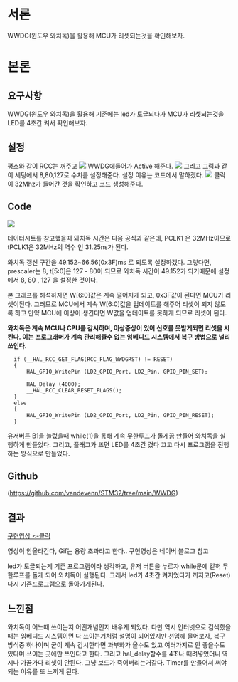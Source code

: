 # 서론
WWDG(윈도우 와치독)을 활용해 MCU가 리셋되는것을 확인해보자.
# 본론
## 요구사항
WWDG(윈도우 와치독)을 활용해 기존에는 led가 토글되다가 MCU가 리셋되는것을 LED를 4초간 켜서 확인해보자.
## 설정
평소와 같이 RCC는 꺼주고
![](https://velog.velcdn.com/images/bburi406/post/27c05ba8-2eb3-465e-a804-74db437133f5/image.png)
WWDG에들어가 Active 해준다.
![](https://velog.velcdn.com/images/bburi406/post/61633f27-ac6e-4c20-a68c-64d94957bd1c/image.png)
그리고 그림과 같이 세팅에서 8,80,127로 수치를 설정해준다. 설정 이유는 코드에서 말하겠다.
![](https://velog.velcdn.com/images/bburi406/post/3c8ff6d1-39bd-4907-94e5-bb30b859ff5d/image.png)
클락이 32Mhz가 들어간 것을 확인하고 코드 생성해준다.
## Code
![](https://velog.velcdn.com/images/bburi406/post/b4762105-51bc-4617-9e96-4b966fa31d21/image.png)

데이터시트를 참고했을때 와치독 시간은 다음 공식과 같은데,
PCLK1 은 32MHz이므로 tPCLK1은 32MHz의 역수 인 31.25ns가 된다.

와치독 갱신 구간을 49.152~66.56(0x3F)ms 로 되도록 설정하겠다. 
그렇다면, prescaler는 8, t[5:0]은 127 - 80이 되므로 와치독 시간이 49.152가 되기때문에 설정에서 8, 80 , 127 을 설정한 것이다.

본 그래프를 해석하자면 W[6:0]값은 계속 떨어지게 되고, 0x3F값이 된다면 MCU가 리셋이된다. 그러므로 MCU에서 계속 W[6:0]값을 업데이트를 해주어 리셋이 되지 않도록 하고 만약 MCU에 이상이 생긴다면 W값을 업데이트를 못하게 되므로 리셋이 된다. 

**와치독은 계속 MCU나 CPU를 감시하며, 이상증상이 있어 신호를 못받게되면 리셋을 시킨다. 이는 프로그래머가 계속 관리해줄수 없는 임베디드 시스템에서 복구 방법으로 널리 쓰인다.**

```
  if (__HAL_RCC_GET_FLAG(RCC_FLAG_WWDGRST) != RESET)
  {
	  HAL_GPIO_WritePin (LD2_GPIO_Port, LD2_Pin, GPIO_PIN_SET);

	  HAL_Delay (4000);
	  __HAL_RCC_CLEAR_RESET_FLAGS();
  }
  else
  {
	  HAL_GPIO_WritePin (LD2_GPIO_Port, LD2_Pin, GPIO_PIN_RESET);
  }
```
유저버튼 B1을 눌렀을때 while(1)을 통해 계속 무한루프가 돌게끔 만들어 와치독을 실행하게 만들었다. 그리고, 플래그가 뜨면 LED를 4초간 켰다 끄고 다시 프로그램을 진행하는 방식으로 만들었다.
## Github
(https://github.com/vandevenn/STM32/tree/main/WWDG)
## 결과
[구현영상 <-클릭](https://blog.naver.com/bb406/223398408265)

영상이 안올라간다, Gif는 용량 초과라고 한다.. 구현영상은 네이버 블로그 참고

led가 토글되는게 기존 프로그램이라 생각하고, 유저 버튼을 누르자 while문에 같혀 무한루프를 돌게 되어 와치독이 실행된다. 그래서 led가 4초간 켜지었다가 꺼지고(Reset) 다시 기존프로그램으로 돌아가게된다.

## 느낀점
와치독이 어느때 쓰이는지 어떤개념인지 배우게 되었다. 
다만 역시 인터넷으로 검색했을때는 임베디드 시스템이면 
다 쓰이는거처럼 설명이 되어있지만 선임께 물어보자,
복구 방식중 하나이며 굳이 계속 감시한다면 과부화가 올수도 있고 여러가지로 안 좋을수도 있다며 쓰이는 곳에만 쓰인다고 한다.
그리고 hal_delay함수를 4초나 때려넣었더니 역시나 가끔가다 리셋이 안된다. 그냥 보드가 죽어버리는거같다. Timer를 만들어서 써야되는 이유를 또 느끼게 된다.
